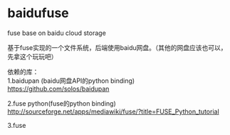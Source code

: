 baidufuse
=========

fuse base on baidu cloud storage

基于fuse实现的一个文件系统，后端使用baidu网盘。（其他的网盘应该也可以，先拿这个玩玩吧）

依赖的库：  
1.baidupan (baidu网盘API的python binding)  
https://github.com/solos/baidupan  

2.fuse python(fuse的python binding)  
http://sourceforge.net/apps/mediawiki/fuse/?title=FUSE_Python_tutorial

3.fuse
